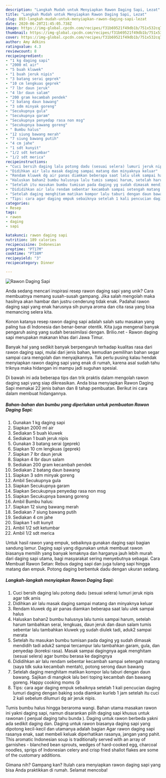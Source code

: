 ```yaml
---
description: "Langkah Mudah untuk Menyiapkan Rawon Daging Sapi, Lezat"
title: "Langkah Mudah untuk Menyiapkan Rawon Daging Sapi, Lezat"
slug: 893-langkah-mudah-untuk-menyiapkan-rawon-daging-sapi-lezat
date: 2020-06-20T21:45:05.738Z
image: https://img-global.cpcdn.com/recipes/f31b69521f49db1b/751x532cq70/rawon-daging-sapi-foto-resep-utama.jpg
thumbnail: https://img-global.cpcdn.com/recipes/f31b69521f49db1b/751x532cq70/rawon-daging-sapi-foto-resep-utama.jpg
cover: https://img-global.cpcdn.com/recipes/f31b69521f49db1b/751x532cq70/rawon-daging-sapi-foto-resep-utama.jpg
author: Amy Adkins
ratingvalue: 4.3
reviewcount: 8
recipeingredient:
- "1 kg daging sapi"
- "2000 ml air"
- "5 buah kluwek"
- "1 buah jeruk nipis"
- "3 batang serai geprek"
- "10 cm lengkuas geprek"
- "7 lbr daun jeruk"
- "4 lbr daun salam"
- "200 gram kecambah pendek"
- "2 batang daun bawang"
- "3 sdm minyak goreng"
- "Secukupnya gula"
- "Secukupnya garam"
- "Secukupnya penyedap rasa non msg"
- "Secukupnya bawang goreng"
- " Bumbu halus"
- "12 siung bawang merah"
- "7 siung bawang putih"
- "4 cm jahe"
- "1 sdt kunyit"
- "1/2 sdt ketumbar"
- "1/2 sdt merica"
recipeinstructions:
- "Cuci bersih daging lalu potong dadu (sesuai selera) lumuri jeruk nipis agar tdk amis"
- "Didihkan air lalu masak daging sampai matang dan minyaknya keluar"
- "Rendam kluwek dg air panas diamkan beberapa saat lalu ulek sampai halus"
- "Haluskan bahan2 bumbu halusnya lalu tumis sampai harum, setelah harum tambahkan serai, lengkuas, daun jeruk dan daun salam tumis sebentar lalu tambahkan kluwek yg sudah diulek tadi, aduk2 sampai merata"
- "Setelah itu masukan bumbu tumisan pada daging yg sudah dimasak mendidih tadi aduk2 sampai tercampur lalu tambahkan garam, gula, dan penyedap (koreksi rasa). Masak sampai dagingnya agak menghitam (sesuai selera) agar bumbu berasa ke dagingnya"
- "Dididihkan air lalu rendam sebentar kecambah sampai setengah matang (saya tdk suka kecambah mentah), potong serong daun bawang"
- "Setelah daging menghitam matikan kompor lalu taburi dengan daun bawang. Sajikan di mangkok lalu beri toping kecambah dan bawang goreng. Happy cooking moms 😘"
- "Tips: cara agar daging empuk sebaiknya setelah 1 kali pencucian daging lumuri daging dengan baking soda diamkan kurleb 1 jam setelah itu cuci 2 kali sebelum dilumuri dg air jeruk nipis."
categories:
- Resep
tags:
- rawon
- daging
- sapi

katakunci: rawon daging sapi 
nutrition: 189 calories
recipecuisine: Indonesian
preptime: "PT17M"
cooktime: "PT38M"
recipeyield: "3"
recipecategory: Dinner

---
```



![Rawon Daging Sapi](https://img-global.cpcdn.com/recipes/f31b69521f49db1b/751x532cq70/rawon-daging-sapi-foto-resep-utama.jpg)

Anda sedang mencari inspirasi resep rawon daging sapi yang unik? Cara membuatnya memang susah-susah gampang. Jika salah mengolah maka hasilnya akan hambar dan justru cenderung tidak enak. Padahal rawon daging sapi yang enak harusnya sih punya aroma dan cita rasa yang bisa memancing selera kita.

Konon katanya resep rawon daging sapi adalah salah satu masakan yang paling tua di Indonesia dan benar-benar otentik. Kita juga mengenal banyak pengaruh asing yang sudah berasimilasi dengan. Brilio.net - Rawon daging sapi merupakan makanan khas dari Jawa Timur.

Banyak hal yang sedikit banyak berpengaruh terhadap kualitas rasa dari rawon daging sapi, mulai dari jenis bahan, kemudian pemilihan bahan segar sampai cara mengolah dan menyajikannya. Tak perlu pusing kalau hendak menyiapkan rawon daging sapi yang enak di rumah, karena asal sudah tahu triknya maka hidangan ini mampu jadi suguhan spesial.


Di bawah ini ada beberapa tips dan trik praktis dalam mengolah rawon daging sapi yang siap dikreasikan. Anda bisa menyiapkan Rawon Daging Sapi memakai 22 jenis bahan dan 8 tahap pembuatan. Berikut ini cara dalam membuat hidangannya.

<!--inarticleads1-->

##### Bahan-bahan dan bumbu yang diperlukan untuk pembuatan Rawon Daging Sapi:

1. Gunakan 1 kg daging sapi
1. Siapkan 2000 ml air
1. Sediakan 5 buah kluwek
1. Sediakan 1 buah jeruk nipis
1. Gunakan 3 batang serai (geprek)
1. Siapkan 10 cm lengkuas (geprek)
1. Siapkan 7 lbr daun jeruk
1. Siapkan 4 lbr daun salam
1. Sediakan 200 gram kecambah pendek
1. Sediakan 2 batang daun bawang
1. Siapkan 3 sdm minyak goreng
1. Ambil Secukupnya gula
1. Siapkan Secukupnya garam
1. Siapkan Secukupnya penyedap rasa non msg
1. Siapkan Secukupnya bawang goreng
1. Ambil  Bumbu halus:
1. Siapkan 12 siung bawang merah
1. Sediakan 7 siung bawang putih
1. Sediakan 4 cm jahe
1. Siapkan 1 sdt kunyit
1. Ambil 1/2 sdt ketumbar
1. Ambil 1/2 sdt merica


Untuk hasil rawon yang empuk, sebaiknya gunakan daging sapi bagian sandung lamur. Daging sapi yang digunakan untuk membuat rawon biasanya memilih yang banyak lemaknya dan harganya jauh lebih murah dari daging sapi utama, bagi masyarakat sering menyebutnya sebagai. Cara Membuat Rawon Setan: Rebus daging sapi dan juga tulang sapi hingga matang dan empuk. Potong daging berbentuk dadu dengan ukuran sedang. 

<!--inarticleads2-->

##### Langkah-langkah menyiapkan Rawon Daging Sapi:

1. Cuci bersih daging lalu potong dadu (sesuai selera) lumuri jeruk nipis agar tdk amis
1. Didihkan air lalu masak daging sampai matang dan minyaknya keluar
1. Rendam kluwek dg air panas diamkan beberapa saat lalu ulek sampai halus
1. Haluskan bahan2 bumbu halusnya lalu tumis sampai harum, setelah harum tambahkan serai, lengkuas, daun jeruk dan daun salam tumis sebentar lalu tambahkan kluwek yg sudah diulek tadi, aduk2 sampai merata
1. Setelah itu masukan bumbu tumisan pada daging yg sudah dimasak mendidih tadi aduk2 sampai tercampur lalu tambahkan garam, gula, dan penyedap (koreksi rasa). Masak sampai dagingnya agak menghitam (sesuai selera) agar bumbu berasa ke dagingnya
1. Dididihkan air lalu rendam sebentar kecambah sampai setengah matang (saya tdk suka kecambah mentah), potong serong daun bawang
1. Setelah daging menghitam matikan kompor lalu taburi dengan daun bawang. Sajikan di mangkok lalu beri toping kecambah dan bawang goreng. Happy cooking moms 😘
1. Tips: cara agar daging empuk sebaiknya setelah 1 kali pencucian daging lumuri daging dengan baking soda diamkan kurleb 1 jam setelah itu cuci 2 kali sebelum dilumuri dg air jeruk nipis.


Tumis bumbu halus hingga beraroma wangi. Bahan utama masakan rawon ini yakni daging sapi, namun disarankan pilih daging sapi khusus untuk rawonan ( penjual daging tahu bunda ). Daging untuk rawon berbeda yakni ada sedikit daging dan. Daging untuk rawon biasanya daging sapi yang dipotong kecil-kecil dan utamanya adalah bagian Agar rawon daging sapi rasanya enak, saat membeli keluak diperhatikan rasanya, jangan yang pahit. This aromatic Indonesian soup is traditionally served with an array of garnishes - blanched bean sprouts, wedges of hard-cooked egg, charcoal noodles, sprigs of Indonesian celery and crisp fried shallot flakes are some of the customary additions. 

Gimana nih? Gampang kan? Itulah cara menyiapkan rawon daging sapi yang bisa Anda praktikkan di rumah. Selamat mencoba!
